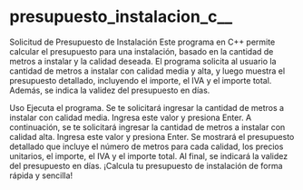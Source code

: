 # presupuesto_instalacion_c__

Solicitud de Presupuesto de Instalación
Este programa en C++ permite calcular el presupuesto para una instalación, basado en la cantidad de metros a instalar y la calidad deseada. El programa solicita al usuario la cantidad de metros a instalar con calidad media y alta, y luego muestra el presupuesto detallado, incluyendo el importe, el IVA y el importe total. Además, se indica la validez del presupuesto en días.

Uso
Ejecuta el programa.
Se te solicitará ingresar la cantidad de metros a instalar con calidad media. Ingresa este valor y presiona Enter.
A continuación, se te solicitará ingresar la cantidad de metros a instalar con calidad alta. Ingresa este valor y presiona Enter.
Se mostrará el presupuesto detallado que incluye el número de metros para cada calidad, los precios unitarios, el importe, el IVA y el importe total.
Al final, se indicará la validez del presupuesto en días.
¡Calcula tu presupuesto de instalación de forma rápida y sencilla!
